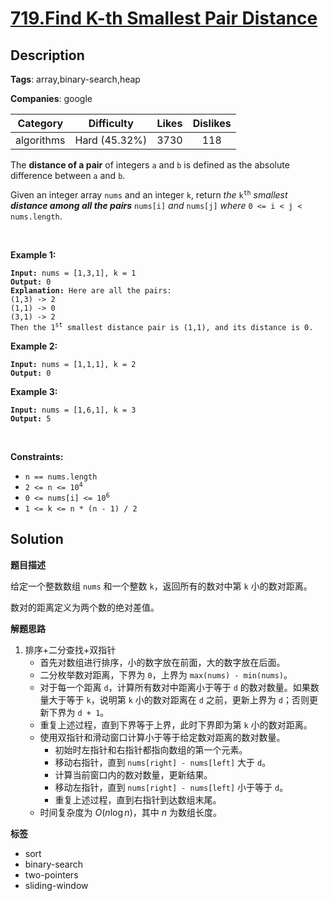 # [719.Find K-th Smallest Pair Distance](https://leetcode.com/problems/find-k-th-smallest-pair-distance/description/)

## Description

**Tags**: array,binary-search,heap

**Companies**: google

|  Category  |  Difficulty   | Likes | Dislikes |
| :--------: | :-----------: | :---: | :------: |
| algorithms | Hard (45.32%) | 3730  |   118    |

<p>The <strong>distance of a pair</strong> of integers <code>a</code> and <code>b</code> is defined as the absolute difference between <code>a</code> and <code>b</code>.</p>
<p>Given an integer array <code>nums</code> and an integer <code>k</code>, return <em>the</em> <code>k<sup>th</sup></code> <em>smallest <strong>distance among all the pairs</strong></em> <code>nums[i]</code> <em>and</em> <code>nums[j]</code> <em>where</em> <code>0 &lt;= i &lt; j &lt; nums.length</code>.</p>
<p>&nbsp;</p>
<p><strong class="example">Example 1:</strong></p>
<pre><code><strong>Input:</strong> nums = [1,3,1], k = 1
<strong>Output:</strong> 0
<strong>Explanation:</strong> Here are all the pairs:
(1,3) -&gt; 2
(1,1) -&gt; 0
(3,1) -&gt; 2
Then the 1<sup>st</sup> smallest distance pair is (1,1), and its distance is 0.</code></pre>
<p><strong class="example">Example 2:</strong></p>
<pre><code><strong>Input:</strong> nums = [1,1,1], k = 2
<strong>Output:</strong> 0</code></pre>
<p><strong class="example">Example 3:</strong></p>
<pre><code><strong>Input:</strong> nums = [1,6,1], k = 3
<strong>Output:</strong> 5</code></pre>
<p>&nbsp;</p>
<p><strong>Constraints:</strong></p>
<ul>
  <li><code>n == nums.length</code></li>
  <li><code>2 &lt;= n &lt;= 10<sup>4</sup></code></li>
  <li><code>0 &lt;= nums[i] &lt;= 10<sup>6</sup></code></li>
  <li><code>1 &lt;= k &lt;= n * (n - 1) / 2</code></li>
</ul>

## Solution

**题目描述**

给定一个整数数组 `nums` 和一个整数 `k`，返回所有的数对中第 `k` 小的数对距离。

数对的距离定义为两个数的绝对差值。

**解题思路**

1. 排序+二分查找+双指针
   - 首先对数组进行排序，小的数字放在前面，大的数字放在后面。
   - 二分枚举数对距离，下界为 `0`，上界为 `max(nums) - min(nums)`。
   - 对于每一个距离 `d`，计算所有数对中距离小于等于 `d` 的数对数量。如果数量大于等于 `k`，说明第 `k` 小的数对距离在 `d` 之前，更新上界为 `d`；否则更新下界为 `d + 1`。
   - 重复上述过程，直到下界等于上界，此时下界即为第 `k` 小的数对距离。
   - 使用双指针和滑动窗口计算小于等于给定数对距离的数对数量。
     - 初始时左指针和右指针都指向数组的第一个元素。
     - 移动右指针，直到 `nums[right] - nums[left]` 大于 `d`。
     - 计算当前窗口内的数对数量，更新结果。
     - 移动左指针，直到 `nums[right] - nums[left]` 小于等于 `d`。
     - 重复上述过程，直到右指针到达数组末尾。
   - 时间复杂度为 $O(n \log n)$，其中 $n$ 为数组长度。

**标签**

- sort
- binary-search
- two-pointers
- sliding-window
